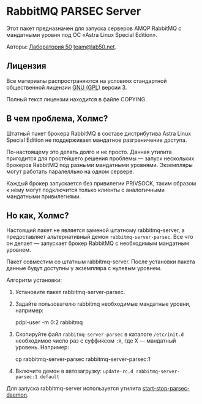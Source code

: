 # RabbitMQ PARSEC Server

Этот пакет предназначен для запуска серверов AMQP RabbitMQ
с мандатными уровня под ОС «Astra Linux Special Edition».

Авторы: [Лаборатория 50](http://лаборатория50.рф) team@lab50.net.

## Лицензия

Все материалы распространяются на условиях
стандартной общественной лицензии [GNU (GPL)](http://www.gnu.org/copyleft/gpl.html) версии 3.

Полный текст лицензии находится в файле COPYING.

## В чем проблема, Холмс?

Штатный пакет брокера RabbitMQ в составе дистрибутива 
Astra Linux Special Edition не поддерживает мандатное разграничение
доступа.

По-настоящему это делать долго и не просто. Данная утилита пригодится
для простейшего решения проблемы — запуск нескольких брокеров RabbitMQ
под разными мандатными уровнями. Экземпляры могут работать паралелльно на одном
сервере.

Каждый брокер запускается без привилегии PRIVSOCK, таким образом к нему могут
подключится только клиенты с аналогичными мандатными привилегиями.

## Но как, Холмс?

Настоящий пакет не является заменой штатному rabbitmq-server, а
предоставляет альтернативный демон `rabbitmq-server-parsec`. Все что
он делает — запускает брокер RabbitMQ с необходимым мандатным уровнем.

Пакет совместим со штатным rabbitmq-server. После установки пакета
данные будут доступны у экземпляра с нулевым уровнем.

Алгоритм установки:

 1. Установите пакет rabbitmq-server-parsec.

 2. Задайте пользователю rabbitmq необходимые мандатные уровни, например:

    pdpl-user -m 0:2 rabbitmq

 3. Скопируйте файл `rabbitmq-server-parsec` в каталоге `/etc/init.d` необходимое
    число раз с суффиксом `:Х`, где Х — мандатный уровень.
    Например:

    cp rabbitmq-server-parsec rabbitmq-server-parsec:1

 4. Включите демон в автозагрузку: `update-rc.d rabbitmq-server-parsec:1 default`

Для запуска rabbitmq-server используется утилита
[start-stop-parsec-daemon](https://github.com/laboratory50/start-stop-parsec-daemon).
